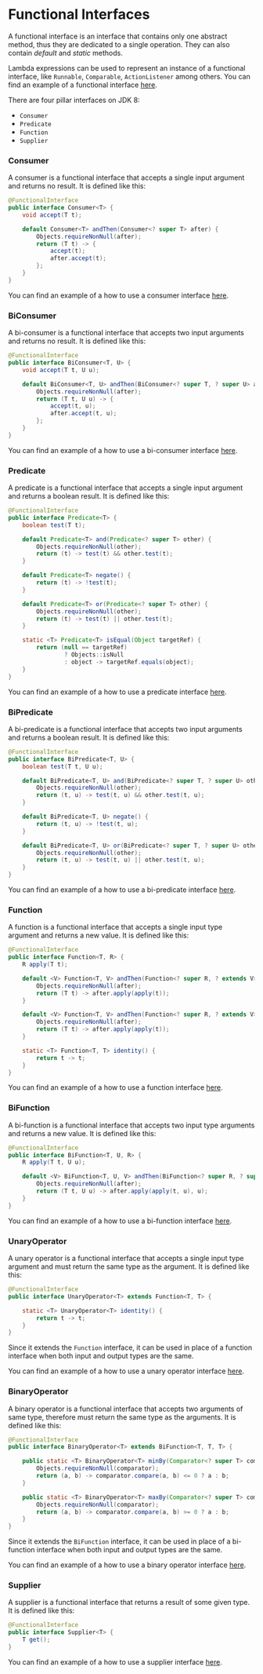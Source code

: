 # Functional Interfaces

A functional interface is an interface that contains only one abstract method, thus they are dedicated to a single operation. They can also contain *default* and *static* methods.

Lambda expressions can be used to represent an instance of a functional interface, like `Runnable`, `Comparable`, `ActionListener` among others. You can find an example of a functional interface [here](./src/FunctionalInterfaceExample.java).

There are four pillar interfaces on JDK 8:

- `Consumer`
- `Predicate`
- `Function`
- `Supplier`

### Consumer

A consumer is a functional interface that accepts a single input argument and returns no result. It is defined like this:

```java
@FunctionalInterface
public interface Consumer<T> {
    void accept(T t);

    default Consumer<T> andThen(Consumer<? super T> after) {
        Objects.requireNonNull(after);
        return (T t) -> { 
            accept(t);
            after.accept(t); 
        };
    }
}
```

You can find an example of a how to use a consumer interface [here](./src/ConsumerExample.java).

### BiConsumer

A bi-consumer is a functional interface that accepts two input arguments and returns no result. It is defined like this:


```java
@FunctionalInterface
public interface BiConsumer<T, U> {
    void accept(T t, U u);

    default BiConsumer<T, U> andThen(BiConsumer<? super T, ? super U> after) {
        Objects.requireNonNull(after);
        return (T t, U u) -> { 
            accept(t, u);
            after.accept(t, u); 
        };
    }
}
```

You can find an example of a how to use a bi-consumer interface [here](./src/BiConsumerExample.java).

### Predicate

A predicate is a functional interface that accepts a single input argument and returns a boolean result. It is defined like this:

```java
@FunctionalInterface
public interface Predicate<T> {
    boolean test(T t);

    default Predicate<T> and(Predicate<? super T> other) {
        Objects.requireNonNull(other);
        return (t) -> test(t) && other.test(t);
    }

    default Predicate<T> negate() {
        return (t) -> !test(t);
    }

    default Predicate<T> or(Predicate<? super T> other) {
        Objects.requireNonNull(other);
        return (t) -> test(t) || other.test(t);
    }

    static <T> Predicate<T> isEqual(Object targetRef) {
        return (null == targetRef)
                ? Objects::isNull
                : object -> targetRef.equals(object);
    }
}
```

You can find an example of a how to use a predicate interface [here](./src/PredicateExample.java).

### BiPredicate

A bi-predicate is a functional interface that accepts two input arguments and returns a boolean result. It is defined like this:

```java
@FunctionalInterface
public interface BiPredicate<T, U> {
    boolean test(T t, U u);

    default BiPredicate<T, U> and(BiPredicate<? super T, ? super U> other) {
        Objects.requireNonNull(other);
        return (t, u) -> test(t, u) && other.test(t, u);
    }

    default BiPredicate<T, U> negate() {
        return (t, u) -> !test(t, u);
    }

    default BiPredicate<T, U> or(BiPredicate<? super T, ? super U> other) {
        Objects.requireNonNull(other);
        return (t, u) -> test(t, u) || other.test(t, u);
    }
}
```

You can find an example of a how to use a bi-predicate interface [here](./src/BiPredicateExample.java).

### Function

A function is a functional interface that accepts a single input type argument and returns a new value. It is defined like this:

```java
@FunctionalInterface
public interface Function<T, R> {
    R apply(T t);

    default <V> Function<T, V> andThen(Function<? super R, ? extends V> after) {
        Objects.requireNonNull(after);
        return (T t) -> after.apply(apply(t));
    }

    default <V> Function<T, V> andThen(Function<? super R, ? extends V> after) {
        Objects.requireNonNull(after);
        return (T t) -> after.apply(apply(t));
    }

    static <T> Function<T, T> identity() {
        return t -> t;
    }
}
```

You can find an example of a how to use a function interface [here](./src/FunctionExample.java).

### BiFunction

A bi-function is a functional interface that accepts two input type arguments and returns a new value. It is defined like this:

```java
@FunctionalInterface
public interface BiFunction<T, U, R> {
    R apply(T t, U u);

    default <V> BiFunction<T, U, V> andThen(BiFunction<? super R, ? super U, ? extends V> after) {
        Objects.requireNonNull(after);
        return (T t, U u) -> after.apply(apply(t, u), u);
    }
}
```

You can find an example of a how to use a bi-function interface [here](./src/BiFunctionExample.java).

### UnaryOperator

A unary operator is a functional interface that accepts a single input type argument and must return the same type as the argument. It is defined like this:

```java
@FunctionalInterface
public interface UnaryOperator<T> extends Function<T, T> {

    static <T> UnaryOperator<T> identity() {
        return t -> t;
    }
}
```

Since it extends the `Function` interface, it can be used in place of a function interface when both input and output types are the same.

You can find an example of a how to use a unary operator interface [here](./src/UnaryOperatorExample.java).

### BinaryOperator

A binary operator is a functional interface that accepts two arguments of same type, therefore must return the same type as the arguments. It is defined like this:

```java
@FunctionalInterface
public interface BinaryOperator<T> extends BiFunction<T, T, T> {

    public static <T> BinaryOperator<T> minBy(Comparator<? super T> comparator) {
        Objects.requireNonNull(comparator);
        return (a, b) -> comparator.compare(a, b) <= 0 ? a : b;
    }

    public static <T> BinaryOperator<T> maxBy(Comparator<? super T> comparator) {
        Objects.requireNonNull(comparator);
        return (a, b) -> comparator.compare(a, b) >= 0 ? a : b;
    }
}
```

Since it extends the `BiFunction` interface, it can be used in place of a bi-function interface when both input and output types are the same.

You can find an example of a how to use a binary operator interface [here](./src/BinaryOperatorExample.java).

### Supplier

A supplier is a functional interface that returns a result of some given type. It is defined like this:

```java
@FunctionalInterface
public interface Supplier<T> {
    T get();
}
```

You can find an example of a how to use a supplier interface [here](./src/SupplierExample.java).
